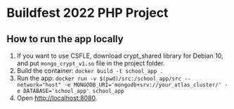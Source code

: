 # Buildfest 2022 PHP Project

## How to run the app locally

1. If you want to use CSFLE, download crypt_shared library for Debian 10, and put `mongo_crypt_v1.so` file in the project folder.
1. Build the container: `docker build -t school_app .`
2. Run the app: `docker run -v $(pwd)/src:/school_app/src --network="host" -e MONGODB_URI='mongodb+srv://your_atlas_cluster/' -e DATABASE='school_app' school_app`
3. Open [http://localhost:8080](http://localhost:8080).
